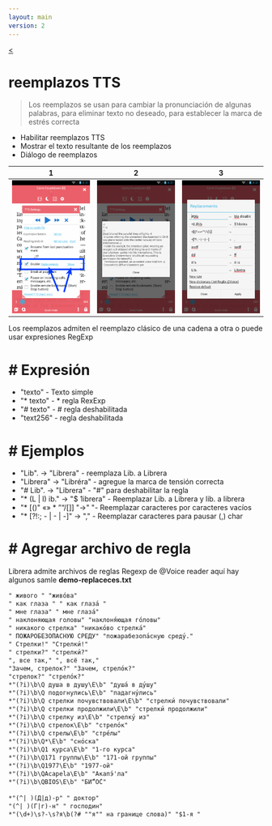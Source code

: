 ```yaml
---
layout: main
version: 2
---
```

[<](/wiki/faq)

# reemplazos TTS

> Los reemplazos se usan para cambiar la pronunciación de algunas palabras, para eliminar texto no deseado, para establecer la marca de estrés correcta

* Habilitar reemplazos TTS
* Mostrar el texto resultante de los reemplazos
* Diálogo de reemplazos

|1|2|3|
|-|-|-|
|![](1.png)|![](2.png)|![](3.png)|


Los reemplazos admiten el reemplazo clásico de una cadena a otra o puede usar expresiones RegExp

# # Expresión

* &quot;texto&quot; - Texto simple
* &quot;* texto&quot; - * regla RexExp
* &quot;# texto&quot; - # regla deshabilitada
* &quot;text256&quot; - regla deshabilitada

# # Ejemplos

* &quot;Lib&quot;. -&gt; &quot;Librera&quot; - reemplaza Lib. a Librera
* &quot;Librera&quot; -&gt; &quot;Libréra&quot; - agregue la marca de tensión correcta
* &quot;# Lib&quot;. -&gt; &quot;Librera&quot; - &quot;#&quot; para deshabilitar la regla
* &quot;* (L | l) ib.&quot; -&gt; &quot;$ 1ibrera&quot; - Reemplazar Lib. a Librera y lib. a librera
* &quot;* [()&quot; «» * ”“/[]] &quot;-&gt;&quot; &quot;- Reemplazar caracteres por caracteres vacíos
* &quot;* [?!:; - | - | -]&quot; -&gt; &quot;,&quot; - Reemplazar caracteres para pausar (,) char

# # Agregar archivo de regla

Librera admite archivos de reglas Regexp de @Voice reader
aquí hay algunos samle **demo-replaceces.txt**

```
" живого " "живо́ва"
" как глаза " " как глаза́ "
" мне глаза" " мне глаза́"
" наклоняющая головы" "наклоня́ющая го́ловы"
" никакого стрелка" "никако́во стрелка́"
" ПОЖАРОБЕЗОПАСНУЮ СРЕДУ" "пожарабезопа́сную среду́."
" Стрелки!" "Стрелки́!"
" стрелки?" "стрелки́?"
", все так," ", всё так,"
"Зачем, стрелок?" "Зачем, стрело́к?"
"стрелок?" "стрело́к?"
*"(?i)\b\Q душа в душу\E\b" "душа́ в ду́шу"
*"(?i)\b\Q подогнулись\E\b" "падагну́лись"
*"(?i)\b\Q стрелки почувствовали\E\b" "стрелки́ почувствовали"
*"(?i)\b\Q стрелки продолжили\E\b" "стрелки́ продолжили"
*"(?i)\b\Q стрелку из\E\b" "стрелку́ из"
*"(?i)\b\Q стрелок\E\b" "стрело́к"
*"(?i)\b\Q стрелы\E\b" "стре́лы"
*"(?i)\b\Q*\E\b" "сно́ска"
*"(?i)\b\Q1 курса\E\b" "1-го курса"
*"(?i)\b\Q171 группы\E\b" "171-ой группы"
*"(?i)\b\Q1977\E\b" "1977-ой"
*"(?i)\b\QAcapela\E\b" "Акапэ́'ла"
*"(?i)\b\QBIOS\E\b" "БИ́“О́С"

*"(^| )(Д|д)-р" " доктор"
"(^| )(Г|г)-н" " господин"
*"(\d+)\s?-\s?я\b(?# ""я"" на границе слова)" "$1-я "

```


   
